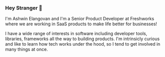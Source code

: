 ### Hey Stranger 👋

I'm Ashwin Elangovan and I'm a Senior Product Developer at Freshworks where we are working in SaaS products to make life better for businesses!

I have a wide range of interests in software including developer tools, libraries, frameworks all the way to building products. I'm intrinsicly curious and like to learn how tech works under the hood, so I tend to get involved in many things at once.

